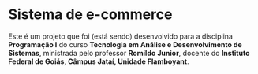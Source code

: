 # Sistema de e-commerce

Este é um projeto que foi (está sendo) desenvolvido para a disciplina **Programação I** do curso **Tecnologia em Análise e Desenvolvimento de Sistemas**, ministrada pelo professor **Romildo Junior**, docente do **Instituto Federal de Goiás, Câmpus Jataí, Unidade Flamboyant**.
